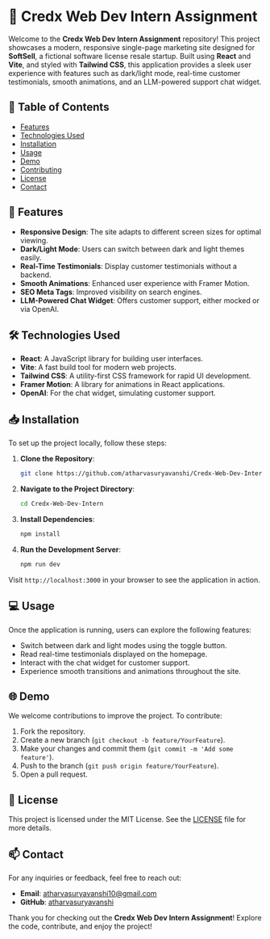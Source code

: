 # 🌟 Credx Web Dev Intern Assignment

Welcome to the **Credx Web Dev Intern Assignment** repository! This project showcases a modern, responsive single-page marketing site designed for **SoftSell**, a fictional software license resale startup. Built using **React** and **Vite**, and styled with **Tailwind CSS**, this application provides a sleek user experience with features such as dark/light mode, real-time customer testimonials, smooth animations, and an LLM-powered support chat widget.

## 🚀 Table of Contents

- [Features](#features)
- [Technologies Used](#technologies-used)
- [Installation](#installation)
- [Usage](#usage)
- [Demo](#demo)
- [Contributing](#contributing)
- [License](#license)
- [Contact](#contact)

## 🎯 Features

- **Responsive Design**: The site adapts to different screen sizes for optimal viewing.
- **Dark/Light Mode**: Users can switch between dark and light themes easily.
- **Real-Time Testimonials**: Display customer testimonials without a backend.
- **Smooth Animations**: Enhanced user experience with Framer Motion.
- **SEO Meta Tags**: Improved visibility on search engines.
- **LLM-Powered Chat Widget**: Offers customer support, either mocked or via OpenAI.

## 🛠️ Technologies Used

- **React**: A JavaScript library for building user interfaces.
- **Vite**: A fast build tool for modern web projects.
- **Tailwind CSS**: A utility-first CSS framework for rapid UI development.
- **Framer Motion**: A library for animations in React applications.
- **OpenAI**: For the chat widget, simulating customer support.

## 📥 Installation

To set up the project locally, follow these steps:

1. **Clone the Repository**:
   ```bash
   git clone https://github.com/atharvasuryavanshi/Credx-Web-Dev-Intern.git
   ```

2. **Navigate to the Project Directory**:
   ```bash
   cd Credx-Web-Dev-Intern
   ```

3. **Install Dependencies**:
   ```bash
   npm install
   ```

4. **Run the Development Server**:
   ```bash
   npm run dev
   ```

Visit `http://localhost:3000` in your browser to see the application in action.

## 💻 Usage

Once the application is running, users can explore the following features:

- Switch between dark and light modes using the toggle button.
- Read real-time testimonials displayed on the homepage.
- Interact with the chat widget for customer support.
- Experience smooth transitions and animations throughout the site.

## 🌐 Demo
We welcome contributions to improve the project. To contribute:

1. Fork the repository.
2. Create a new branch (`git checkout -b feature/YourFeature`).
3. Make your changes and commit them (`git commit -m 'Add some feature'`).
4. Push to the branch (`git push origin feature/YourFeature`).
5. Open a pull request.

## 📜 License

This project is licensed under the MIT License. See the [LICENSE](LICENSE) file for more details.

## 📫 Contact

For any inquiries or feedback, feel free to reach out:

- **Email**: atharvasuryavanshi10@gmail.com
- **GitHub**: [atharvasuryavanshi](https://github.com/AtharvaSuryavanshi)

Thank you for checking out the **Credx Web Dev Intern Assignment**! Explore the code, contribute, and enjoy the project!